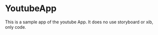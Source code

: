 # YoutubeApp

This is a sample app of the youtube App. It does no use storyboard or xib, only code.
